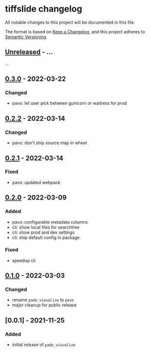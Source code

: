 # tiffslide changelog

All notable changes to this project will be documented in this file.

The format is based on [Keep a Changelog](https://keepachangelog.com/en/1.0.0/),
and this project adheres to [Semantic Versioning](https://semver.org/spec/v2.0.0.html).

## [Unreleased] - ...
...

## [0.3.0] - 2022-03-22
### Changed
- pavo: let user pick between gunicorn or waitress for prod

## [0.2.2] - 2022-03-14
### Changed
- pavo: don't ship source map in wheel

## [0.2.1] - 2022-03-14
### Fixed
- pavo: updated webpack

## [0.2.0] - 2022-03-09
### Added
- pavo: configurable metadata columns
- cli: show local files for searchtree
- cli: show prod and dev settings
- cli: ship default config in package

### Fixed
- speedup cli

## [0.1.0] - 2022-03-03
### Changed
- rename `pado_visualize` to `pavo`
- major cleanup for public release

## [0.0.1] - 2021-11-25
### Added
- initial release of `pado_visualize`


[Unreleased]: https://github.com/bayer-int/pathdrive-pavo/compare/v0.3.0...HEAD
[0.3.0]: https://github.com/bayer-int/pathdrive-pavo/compare/v0.2.2...v0.3.0
[0.2.2]: https://github.com/bayer-int/pathdrive-pavo/compare/v0.2.1...v0.2.2
[0.2.1]: https://github.com/bayer-int/pathdrive-pavo/compare/v0.2.0...v0.2.1
[0.2.0]: https://github.com/bayer-int/pathdrive-pavo/compare/v0.1.0...v0.2.0
[0.1.0]: https://github.com/bayer-int/pathdrive-pavo/compare/v0.0.2...v0.1.0
[0.0.2]: https://github.com/bayer-int/pathdrive-pavo/tree/v0.0.2

